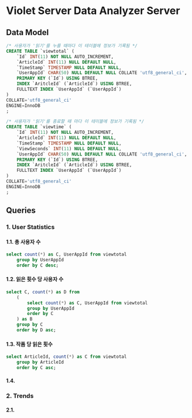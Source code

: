 # Violet Server Data Analyzer Server

## Data Model

``` sql
/* 사용자가 '읽기'를 누를 때마다 이 테이블에 정보가 기록됨 */
CREATE TABLE `viewtotal` (
	`Id` INT(11) NOT NULL AUTO_INCREMENT,
	`ArticleId` INT(11) NULL DEFAULT NULL,
	`TimeStamp` TIMESTAMP NULL DEFAULT NULL,
	`UserAppId` CHAR(50) NULL DEFAULT NULL COLLATE 'utf8_general_ci',
	PRIMARY KEY (`Id`) USING BTREE,
	INDEX `AritcleId` (`ArticleId`) USING BTREE,
	FULLTEXT INDEX `UserAppId` (`UserAppId`)
)
COLLATE='utf8_general_ci'
ENGINE=InnoDB
;

/* 사용자가 '읽기'를 종료할 때 마다 이 테이블에 정보가 기록됨 */
CREATE TABLE `viewtime` (
	`Id` INT(11) NOT NULL AUTO_INCREMENT,
	`ArticleId` INT(11) NULL DEFAULT NULL,
	`TimeStamp` TIMESTAMP NULL DEFAULT NULL,
	`ViewSeconds` INT(11) NULL DEFAULT NULL,
	`UserAppId` CHAR(50) NULL DEFAULT NULL COLLATE 'utf8_general_ci',
	PRIMARY KEY (`Id`) USING BTREE,
	INDEX `AritcleId` (`ArticleId`) USING BTREE,
	FULLTEXT INDEX `UserAppId` (`UserAppId`)
)
COLLATE='utf8_general_ci'
ENGINE=InnoDB
;
```

## Queries

### 1. User Statistics

#### 1.1. 총 사용자 수

``` sql
select count(*) as C, UserAppId from viewtotal 
    group by UserAppId 
    order by C desc;
```

#### 1.2. 읽은 횟수 당 사용자 수

``` sql
select C, count(*) as D from 
    (
        select count(*) as C, UserAppId from viewtotal 
        group by UserAppId 
        order by C
    ) as B
    group by C 
    order by D asc;
```

#### 1.3. 작품 당 읽은 횟수

``` sql
select ArticleId, count(*) as C from viewtotal 
    group by ArticleId 
    order by C asc;
```

#### 1.4. 

### 2. Trends

#### 2.1. 